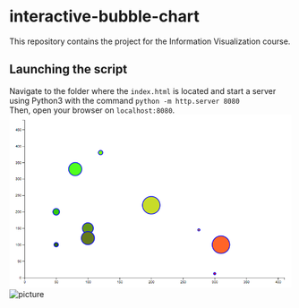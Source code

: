 # interactive-bubble-chart
This repository contains the project for the Information Visualization course.
## Launching the script
Navigate to the folder where the `index.html` is located
and start a server using Python3 with the command `python -m http.server 8080`  
Then, open your browser on `localhost:8080`.
![picture](example.PNG)
![picture](example1.PNG)


